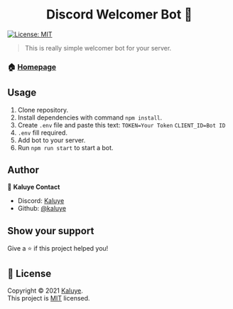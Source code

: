 <h1 align="center">Discord Welcomer Bot 👋</h1>
<p>
  <a href="#" target="_blank">
    <img alt="License: MIT" src="https://img.shields.io/badge/License-MIT-yellow.svg" />
  </a>
</p>

> This is really simple welcomer bot for your server.

### 🏠 [Homepage]([https://github.com/muratvastark/discord-welcome-bot](https://github.com/kalu05/Simple-Welcomer-Bot))

## Usage

1. Clone repository.
2. Install dependencies with command `npm install`.
3. Create `.env` file and paste this text:
`TOKEN=Your Token`
`CLIENT_ID=Bot ID`
4. `.env` fill required.
5. Add bot to your server.
6. Run `npm run start` to start a bot.


## Author

👤 **Kaluye Contact**

* Discord: [Kaluye](https://discord.com/users/504567188519256068)
* Github: [@kaluye](https://github.com/muratvastark)

## Show your support

Give a ⭐️ if this project helped you!

## 📝 License

Copyright © 2021 [Kaluye](https://github.com/kalu05).<br />
This project is [MIT]([https://github.com/muratvastark/discord-welcome-bot/blob/main/LICENSE](https://github.com/kalu05/Simple-Welcomer-Bot/blob/main/LICENSE)) licensed.
